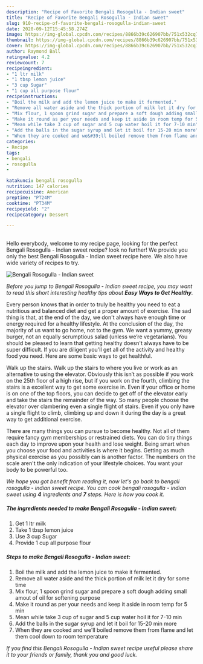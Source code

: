 ```yaml
---
description: "Recipe of Favorite Bengali Rosogulla - Indian sweet"
title: "Recipe of Favorite Bengali Rosogulla - Indian sweet"
slug: 910-recipe-of-favorite-bengali-rosogulla-indian-sweet
date: 2020-09-12T15:45:58.274Z
image: https://img-global.cpcdn.com/recipes/8866b39c626907bb/751x532cq70/bengali-rosogulla-indian-sweet-recipe-main-photo.jpg
thumbnail: https://img-global.cpcdn.com/recipes/8866b39c626907bb/751x532cq70/bengali-rosogulla-indian-sweet-recipe-main-photo.jpg
cover: https://img-global.cpcdn.com/recipes/8866b39c626907bb/751x532cq70/bengali-rosogulla-indian-sweet-recipe-main-photo.jpg
author: Raymond Ball
ratingvalue: 4.2
reviewcount: 7
recipeingredient:
- "1 ltr milk"
- "1 tbsp lemon juice"
- "3 cup Sugar"
- "1 cup all purpose flour"
recipeinstructions:
- "Boil the milk and add the lemon juice to make it fermented."
- "Remove all water aside and the thick portion of milk let it dry for some time"
- "Mix flour, 1 spoon grind sugar and prepare a soft dough adding small amout of oil for softening purpose"
- "Make it round as per your needs and keep it aside in room temp for 5 min"
- "Mean while take 3 cup of sugar and 5 cup water hoil it for 7-10 min"
- "Add the balls in the sugar syrup and let it boil for 15-20 min more"
- "When they are cooked and we&#39;ll boiled remove them from flame and let them cool down to room temperature"
categories:
- Recipe
tags:
- bengali
- rosogulla
- 

katakunci: bengali rosogulla  
nutrition: 147 calories
recipecuisine: American
preptime: "PT24M"
cooktime: "PT34M"
recipeyield: "2"
recipecategory: Dessert

---
```

<br>
Hello everybody, welcome to my recipe page, looking for the perfect Bengali Rosogulla - Indian sweet recipe? look no further! We provide you only the best Bengali Rosogulla - Indian sweet recipe here. We also have wide variety of recipes to try.
<br>


![Bengali Rosogulla - Indian sweet](https://img-global.cpcdn.com/recipes/8866b39c626907bb/751x532cq70/bengali-rosogulla-indian-sweet-recipe-main-photo.jpg)

<i>Before you jump to Bengali Rosogulla - Indian sweet recipe, you may want to read this short interesting healthy tips about <strong>Easy Ways to Get Healthy</strong>.</i>

Every person knows that in order to truly be healthy you need to eat a nutritious and balanced diet and get a proper amount of exercise. The sad thing is that, at the end of the day, we don't always have enough time or energy required for a healthy lifestyle. At the conclusion of the day, the majority of us want to go home, not to the gym. We want a yummy, greasy burger, not an equally scrumptious salad (unless we’re vegetarians). You should be pleased to learn that getting healthy doesn't always have to be super difficult. If you are diligent you'll get all of the activity and healthy food you need. Here are some basic ways to get healthful.

Walk up the stairs. Walk up the stairs to where you live or work as an alternative to using the elevator. Obviously this isn’t as possible if you work on the 25th floor of a high rise, but if you work on the fourth, climbing the stairs is a excellent way to get some exercise in. Even if your office or home is on one of the top floors, you can decide to get off of the elevator early and take the stairs the remainder of the way. So many people choose the elevator over clambering even a single flight of stairs. Even if you only have a single flight to climb, climbing up and down it during the day is a great way to get additional exercise. 

There are many things you can pursue to become healthy. Not all of them require fancy gym memberships or restrained diets. You can do tiny things each day to improve upon your health and lose weight. Being smart when you choose your food and activities is where it begins. Getting as much physical exercise as you possibly can is another factor. The numbers on the scale aren't the only indication of your lifestyle choices. You want your body to be powerful too. 


<i>We hope you got benefit from reading it, now let's go back to bengali rosogulla - indian sweet recipe. You can cook bengali rosogulla - indian sweet using <strong>4</strong> ingredients and <strong>7</strong> steps. Here is how you cook it.
</i>

##### The ingredients needed to make Bengali Rosogulla - Indian sweet:

1. Get 1 ltr milk
1. Take 1 tbsp lemon juice
1. Use 3 cup Sugar
1. Provide 1 cup all purpose flour


##### Steps to make Bengali Rosogulla - Indian sweet:

1. Boil the milk and add the lemon juice to make it fermented.
1. Remove all water aside and the thick portion of milk let it dry for some time
1. Mix flour, 1 spoon grind sugar and prepare a soft dough adding small amout of oil for softening purpose
1. Make it round as per your needs and keep it aside in room temp for 5 min
1. Mean while take 3 cup of sugar and 5 cup water hoil it for 7-10 min
1. Add the balls in the sugar syrup and let it boil for 15-20 min more
1. When they are cooked and we&#39;ll boiled remove them from flame and let them cool down to room temperature


<i>If you find this Bengali Rosogulla - Indian sweet recipe useful please share it to your friends or family, thank you and good luck.</i>
